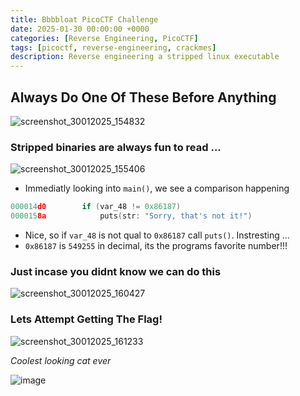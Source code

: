 ```yaml
---
title: Bbbbloat PicoCTF Challenge
date: 2025-01-30 00:00:00 +0000
categories: [Reverse Engineering, PicoCTF]
tags: [picoctf, reverse-engineering, crackmes]
description: Reverse engineering a stripped linux executable
---
```


## Always Do One Of These Before Anything
![screenshot_30012025_154832](https://github.com/user-attachments/assets/827c6d04-1c28-4b28-9231-84bc83794e47)

### Stripped binaries are always fun to read ...
![screenshot_30012025_155406](https://github.com/user-attachments/assets/8c62ad03-a697-4637-b708-6e318e6d9db2)

* Immediatly looking into `main()`, we see a comparison happening

```c
000014d0        if (var_48 != 0x86187)
0000158a            puts(str: "Sorry, that's not it!")
```

* Nice, so if `var_48` is not qual to `0x86187` call `puts()`. Instresting ...
* `0x86187` is `549255` in decimal, its the programs favorite number!!!

### Just incase you didnt know we can do this 
![screenshot_30012025_160427](https://github.com/user-attachments/assets/405d93b0-a1b7-437b-ac5f-c22b490ff63d)

### Lets Attempt Getting The Flag!
![screenshot_30012025_161233](https://github.com/user-attachments/assets/00c900c2-b673-4a4d-83f2-647ac81effc4)


*Coolest looking cat ever*

![image](https://github.com/user-attachments/assets/f2168ea8-c655-4179-830b-0873b9c74bb3)
